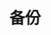 ---
title: "备份"
linkTitle: "Document"
_build:
 render: false 
weight: 4
collapsible: true
# icon: "/images/icons/index/product-icon-storage.svg"
---